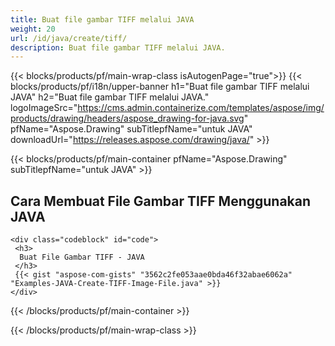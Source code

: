 ```yaml
---
title: Buat file gambar TIFF melalui JAVA
weight: 20
url: /id/java/create/tiff/
description: Buat file gambar TIFF melalui JAVA.
---
```


{{< blocks/products/pf/main-wrap-class isAutogenPage="true">}}
{{< blocks/products/pf/i18n/upper-banner h1="Buat file gambar TIFF melalui JAVA" h2="Buat file gambar TIFF melalui JAVA." logoImageSrc="https://cms.admin.containerize.com/templates/aspose/img/products/drawing/headers/aspose_drawing-for-java.svg" pfName="Aspose.Drawing" subTitlepfName="untuk JAVA" downloadUrl="https://releases.aspose.com/drawing/java/" >}}

{{< blocks/products/pf/main-container pfName="Aspose.Drawing" subTitlepfName="untuk JAVA" >}}

<h2>Cara Membuat File Gambar TIFF Menggunakan JAVA</h2>

    <div class="codeblock" id="code">
     <h3>
      Buat File Gambar TIFF - JAVA
     </h3>
     {{< gist "aspose-com-gists" "3562c2fe053aae0bda46f32abae6062a" "Examples-JAVA-Create-TIFF-Image-File.java" >}}
    </div>

{{< /blocks/products/pf/main-container >}}


{{< /blocks/products/pf/main-wrap-class >}}
